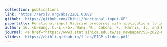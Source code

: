 ```yaml
---
collection: publications
link: 'https://arxiv.org/abs/2201.01682'
github: 'https://github.com/ChihLi/functional-input-GP'
papertitle: Functional-input Gaussian processes with applications to inverse scattering problems
author: 16. <b>Sung, C.-L.</b>, Wang, W., Cakoni, F., Harris, I., and Hung, Y. (2024)
journal: <a href="https://www3.stat.sinica.edu.tw/ss_newpaper/SS-2022-0180_na.pdf">Statistica Sinica</a>, 34(4), to appear.
slides: 'https://chihli.github.io/files/FIGP_slides.pdf'
---
```

